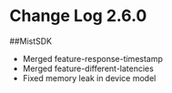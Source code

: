 # Change Log 2.6.0

##MistSDK
- Merged feature-response-timestamp
- Merged feature-different-latencies
- Fixed memory leak in device model

